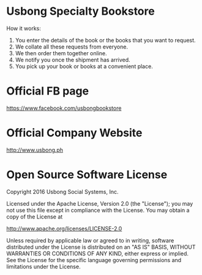 # Usbong Specialty Bookstore
How it works:
1) You enter the details of the book or the books that you want to request.
2) We collate all these requests from everyone.
3) We then order them together online.
4) We notify you once the shipment has arrived. 
5) You pick up your book or books at a convenient place.

# Official FB page
https://www.facebook.com/usbongbookstore

# Official Company Website
http://www.usbong.ph

# Open Source Software License
Copyright 2016 Usbong Social Systems, Inc.

Licensed under the Apache License, Version 2.0 (the "License"); you may not use this file except in compliance with the License. You may obtain a copy of the License at

   http://www.apache.org/licenses/LICENSE-2.0
  
Unless required by applicable law or agreed to in writing, software distributed under the License is distributed on an "AS IS" BASIS, WITHOUT WARRANTIES OR CONDITIONS OF ANY KIND, either express or implied. See the License for the specific language governing permissions and limitations under the License.
